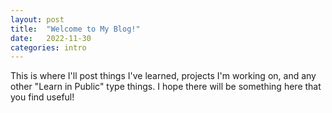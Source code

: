 ```yaml
---
layout: post
title:  "Welcome to My Blog!"
date:   2022-11-30 
categories: intro
---
```


This is where I'll post things I've learned, projects I'm working on, and any other "Learn in Public" type things. I hope there will be something here that you find useful!
